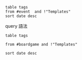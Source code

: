 ```dataview
table tags
from #event  and !"Templates"
sort date desc
```

query 語法

```
table tags

from #boardgame and !"Templates"

sort date desc
```